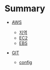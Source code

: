 # Summary

- [AWS]()
    - [지역](./AWS/region.md)
    - [EC2](./AWS/ec2.md)
    - [EBS](./AWS/EBS.md)

- [GIT]()
    - [config](./GIT/config/config.md)
